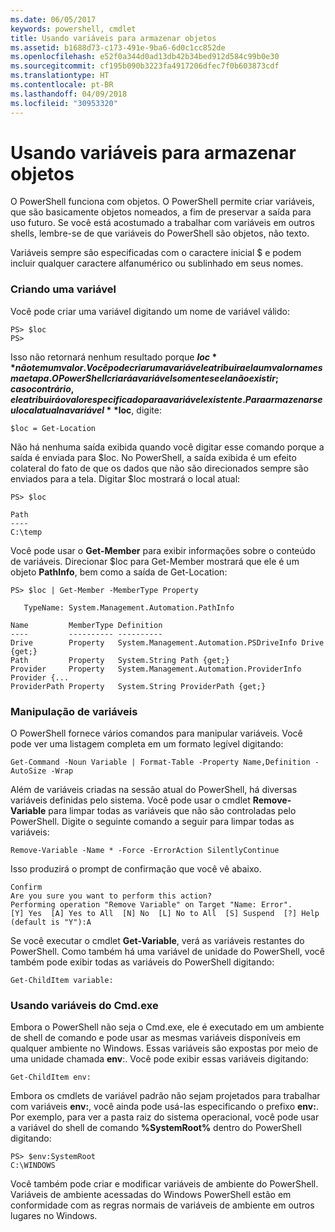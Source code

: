 ```yaml
---
ms.date: 06/05/2017
keywords: powershell, cmdlet
title: Usando variáveis para armazenar objetos
ms.assetid: b1688d73-c173-491e-9ba6-6d0c1cc852de
ms.openlocfilehash: e52f0a344d0ad13db42b34bed912d584c99b0e30
ms.sourcegitcommit: cf195b090b3223fa4917206dfec7f0b603873cdf
ms.translationtype: HT
ms.contentlocale: pt-BR
ms.lasthandoff: 04/09/2018
ms.locfileid: "30953320"
---
```

# <a name="using-variables-to-store-objects"></a>Usando variáveis para armazenar objetos
O PowerShell funciona com objetos. O PowerShell permite criar variáveis, que são basicamente objetos nomeados, a fim de preservar a saída para uso futuro. Se você está acostumado a trabalhar com variáveis em outros shells, lembre-se de que variáveis do PowerShell são objetos, não texto.

Variáveis sempre são especificadas com o caractere inicial $ e podem incluir qualquer caractere alfanumérico ou sublinhado em seus nomes.

### <a name="creating-a-variable"></a>Criando uma variável
Você pode criar uma variável digitando um nome de variável válido:

```
PS> $loc
PS>
```

Isso não retornará nenhum resultado porque **$loc** não tem um valor. Você pode criar uma variável e atribuir a ela um valor na mesma etapa. O PowerShell criará a variável somente se ela não existir; caso contrário, ele atribuirá o valor especificado para a variável existente. Para armazenar seu local atual na variável **$loc**, digite:

```
$loc = Get-Location
```

Não há nenhuma saída exibida quando você digitar esse comando porque a saída é enviada para $loc. No PowerShell, a saída exibida é um efeito colateral do fato de que os dados que não são direcionados sempre são enviados para a tela. Digitar $loc mostrará o local atual:

```
PS> $loc

Path
----
C:\temp
```

Você pode usar o **Get-Member** para exibir informações sobre o conteúdo de variáveis. Direcionar $loc para Get-Member mostrará que ele é um objeto **PathInfo**, bem como a saída de Get-Location:

```
PS> $loc | Get-Member -MemberType Property

   TypeName: System.Management.Automation.PathInfo

Name         MemberType Definition
----         ---------- ----------
Drive        Property   System.Management.Automation.PSDriveInfo Drive {get;}
Path         Property   System.String Path {get;}
Provider     Property   System.Management.Automation.ProviderInfo Provider {...
ProviderPath Property   System.String ProviderPath {get;}
```

### <a name="manipulating-variables"></a>Manipulação de variáveis
O PowerShell fornece vários comandos para manipular variáveis. Você pode ver uma listagem completa em um formato legível digitando:

```
Get-Command -Noun Variable | Format-Table -Property Name,Definition -AutoSize -Wrap
```

Além de variáveis criadas na sessão atual do PowerShell, há diversas variáveis definidas pelo sistema. Você pode usar o cmdlet **Remove-Variable** para limpar todas as variáveis que não são controladas pelo PowerShell. Digite o seguinte comando a seguir para limpar todas as variáveis:

```
Remove-Variable -Name * -Force -ErrorAction SilentlyContinue
```

Isso produzirá o prompt de confirmação que você vê abaixo.

```
Confirm
Are you sure you want to perform this action?
Performing operation "Remove Variable" on Target "Name: Error".
[Y] Yes  [A] Yes to All  [N] No  [L] No to All  [S] Suspend  [?] Help
(default is "Y"):A
```

Se você executar o cmdlet **Get-Variable**, verá as variáveis restantes do PowerShell. Como também há uma variável de unidade do PowerShell, você também pode exibir todas as variáveis do PowerShell digitando:

```
Get-ChildItem variable:
```

### <a name="using-cmdexe-variables"></a>Usando variáveis do Cmd.exe
Embora o PowerShell não seja o Cmd.exe, ele é executado em um ambiente de shell de comando e pode usar as mesmas variáveis disponíveis em qualquer ambiente no Windows. Essas variáveis são expostas por meio de uma unidade chamada **env**:. Você pode exibir essas variáveis digitando:

```
Get-ChildItem env:
```

Embora os cmdlets de variável padrão não sejam projetados para trabalhar com variáveis **env:**, você ainda pode usá-las especificando o prefixo **env:**. Por exemplo, para ver a pasta raiz do sistema operacional, você pode usar a variável do shell de comando **%SystemRoot%** dentro do PowerShell digitando:

```
PS> $env:SystemRoot
C:\WINDOWS
```

Você também pode criar e modificar variáveis de ambiente do PowerShell. Variáveis de ambiente acessadas do Windows PowerShell estão em conformidade com as regras normais de variáveis de ambiente em outros lugares no Windows.